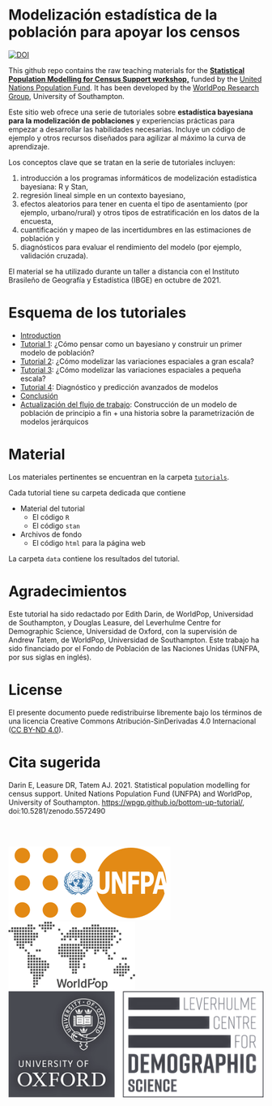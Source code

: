 # Modelización estadística de la población para apoyar los censos

[![DOI](https://zenodo.org/badge/383087930.svg)](https://zenodo.org/badge/latestdoi/383087930)

This github repo contains the raw teaching materials for the [**Statistical Population Modelling for Census Support workshop,**](https://wpgp.github.io/bottom-up-tutorial/) funded by the [United Nations Population Fund](<https://www.unfpa.org/>). It has been developed by the [WorldPop Research Group](<https://www.worldpop.org/>), University of Southampton.

Este sitio web ofrece una serie de tutoriales sobre **estadística bayesiana para la modelización de poblaciones** y experiencias prácticas para empezar a desarrollar las habilidades necesarias. Incluye un código de ejemplo y otros recursos diseñados para agilizar al máximo la curva de aprendizaje.

Los conceptos clave que se tratan en la serie de tutoriales incluyen:
1. introducción a los programas informáticos de modelización estadística bayesiana: R y Stan,
2. regresión lineal simple en un contexto bayesiano,
3. efectos aleatorios para tener en cuenta el tipo de asentamiento (por ejemplo, urbano/rural) y otros tipos de estratificación en los datos de la encuesta,
4. cuantificación y mapeo de las incertidumbres en las estimaciones de población y
5. diagnósticos para evaluar el rendimiento del modelo (por ejemplo, validación cruzada).

El material se ha utilizado durante un taller a distancia con el Instituto Brasileño de Geografía y Estadística (IBGE) en octubre de 2021.

# Esquema de los tutoriales

-   [Introduction](https://github.com/wpgp/bottom-up-tutorial-es/tree/main/tutorials/)
-   [Tutorial 1](https://github.com/wpgp/bottom-up-tutorial-es/tree/main/tutorials/tutorial1/): ¿Cómo pensar como un bayesiano y construir un primer modelo de población? 
-   [Tutorial 2](https://github.com/wpgp/bottom-up-tutorial-es/tree/main/tutorials/tutorial2/): ¿Cómo modelizar las variaciones espaciales a gran escala?
-   [Tutorial 3](https://github.com/wpgp/bottom-up-tutorial-es/tree/main/tutorials/tutorial3/): ¿Cómo modelizar las variaciones espaciales a pequeña escala?
-   [Tutorial 4](https://github.com/wpgp/bottom-up-tutorial-es/tree/main/tutorials/tutorial4/): Diagnóstico y predicción avanzados de modelos
-   [Conclusión](https://github.com/wpgp/bottom-up-tutorial-es/tree/main/tutorials/)
-   [Actualización del flujo de trabajo](https://github.com/wpgp/bottom-up-tutorial-es/tree/main/tutorials/workflow/): Construcción de un modelo de población de principio a fin + una historia sobre la parametrización de modelos jerárquicos

# Material

Los materiales pertinentes se encuentran en la carpeta [`tutorials`](https://github.com/wpgp/bottom-up-tutorial-es/tree/main/tutorials).

Cada tutorial tiene su carpeta dedicada que contiene
- Material del tutorial
  - El código `R`
  - El código `stan`
- Archivos de fondo
  - El código `html` para la página web  

La carpeta `data` contiene los resultados del tutorial.

# Agradecimientos

 Este tutorial ha sido redactado por Edith Darin, de WorldPop, Universidad de Southampton, y Douglas Leasure, del Leverhulme Centre for Demographic Science, Universidad de Oxford, con la supervisión de Andrew Tatem, de WorldPop, Universidad de Southampton. Este trabajo ha sido financiado por el Fondo de Población de las Naciones Unidas (UNFPA, por sus siglas en inglés). 

# License

El presente documento puede redistribuirse libremente bajo los términos de una licencia Creative Commons Atribución-SinDerivadas 4.0 Internacional ([CC BY-ND 4.0](https://creativecommons.org/licenses/by-nd/4.0/)).


# Cita sugerida

Darin E, Leasure DR, Tatem AJ. 2021. Statistical population modelling for census support. United Nations Population Fund (UNFPA) and WorldPop, University of Southampton. https://wpgp.github.io/bottom-up-tutorial/, doi:10.5281/zenodo.5572490

<br>

<br>


![alt](assets/pic/320px-UNFPA_logo.svg.png) ![alt](assets/pic/wp_logo_gray_low.png) ![alt](assets/pic/Ox_LCDS_logo_bw.png)
